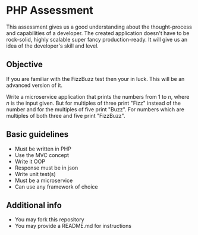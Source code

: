 # PHP Assessment

This assessment gives us a good understanding about the thought-process and capabilities of a developer. The created application doesn't have to be rock-solid, highly scalable super fancy production-ready. It will give us an idea of the developer's skill and level.

## Objective

If you are familiar with the FizzBuzz test then your in luck. This will be an advanced version of it.

Write a microservice application that prints the numbers from 1 to *n*, where *n* is the input given. But for multiples of three print "Fizz" instead of the number and for the multiples of five print "Buzz". For numbers which are multiples of both three and five print "FizzBuzz".

## Basic guidelines

- Must be written in PHP
- Use the MVC concept
- Write it OOP
- Response must be in json
- Write unit test(s)
- Must be a microservice
- Can use any framework of choice

## Additional info

- You may fork this repository
- You may provide a README.md for instructions

